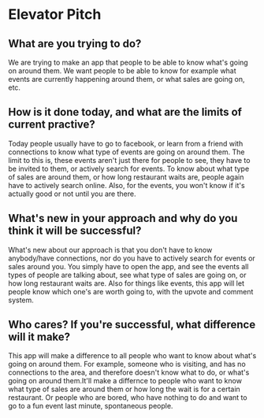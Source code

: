 # Elevator Pitch

## What are you trying to do? 
   We are trying to make an app that people to be able to know what's going on around them. We want people to be able to know for example what events are currently happening around them, or what sales are going on, etc.

## How is it done today, and what are the limits of current practive?
   Today people usually have to go to facebook, or learn from a friend with connections to know what type of events are going on around them. The limit to this is, these events aren't just there for people to see, they have to be invited to them, or actively search for events. To know about what type of sales are around them, or how long restaurant waits are, people again have to actively search online. Also, for the events, you won't know if it's actually good or not until you are there.

## What's new in your approach and why do you think it will be successful?
   What's new about our approach is that you don't have to know anybody/have connections, nor do you have to actively search for events or sales around you. You simply have to open the app, and see the events all types of people are talking about, see what type of sales are going on, or how long restaurant waits are. Also for things like events, this app will let people know which one's are worth going to, with the upvote and comment system. 

## Who cares? If you're successful, what difference will it make?
   This app will make a difference to all people who want to know about what's going on around them. For example, someone who is visiting, and has no connections to the area, and therefore doesn't know what to do, or what's going on around them.It'll make a differnce to people who want to know what type of sales are around them or how long the wait is for a certain restaurant. Or people who are bored, who have nothing to do and want to go to a fun event last minute, spontaneous people. 
